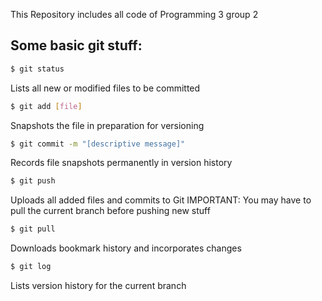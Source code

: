This Repository includes all code of Programming 3 group 2

Some basic git stuff:
---------------------

```sh
$ git status
```
Lists all new or modified files to be committed

```sh
$ git add [file]
```
Snapshots the file in preparation for versioning

```sh
$ git commit -m "[descriptive message]"
```
Records file snapshots permanently in version history

```sh
$ git push
```
Uploads all added files and commits to Git
IMPORTANT: You may have to pull the current branch before pushing new stuff

```sh
$ git pull
```
Downloads bookmark history and incorporates changes

```sh
$ git log
```
Lists version history for the current branch


